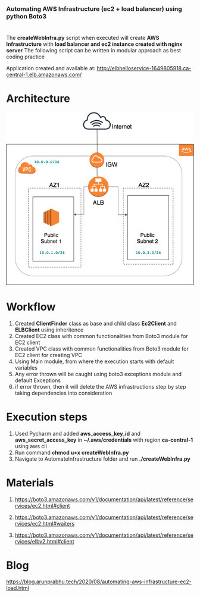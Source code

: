 ### Automating AWS Infrastructure (ec2 + load balancer) using python Boto3

#
The **createWebInfra.py** script when executed will create **AWS Infrastructure** with **load balancer and ec2 instance created with nginx server**
The following script can be written in modular approach as best coding practice

Application created and available at:  http://elbhelloservice-1649805918.ca-central-1.elb.amazonaws.com/

# Architecture 

![](Architecture.png)

# Workflow

1. Created **ClientFinder** class as base and child class **Ec2Client** and **ELBClient** using inheritence
2. Created EC2 class with common functionalities from Boto3 module for EC2 client
3. Created VPC class with common functionalities from Boto3 module for EC2 client for creating VPC
4. Using Main module, from where the execution starts with default variables
5. Any error thrown will be caught using boto3 exceptions module and default Exceptions
6. if error thrown, then it will delete the AWS infrastructions step by step taking dependencies into consideration


# Execution steps

1. Used Pycharm and added **aws_access_key_id** and **aws_secret_access_key** in **~/.aws/credentials** 
   with region **ca-central-1** using aws cli
1. Run command **chmod u+x createWebInfra.py**
2. Navigate to AutomateInfrastructure folder and run **./createWebInfra.py**

# Materials

1. https://boto3.amazonaws.com/v1/documentation/api/latest/reference/services/ec2.html#client

2. https://boto3.amazonaws.com/v1/documentation/api/latest/reference/services/ec2.html#waiters

3. https://boto3.amazonaws.com/v1/documentation/api/latest/reference/services/elbv2.html#client

# Blog

https://blog.arunprabhu.tech/2020/08/automating-aws-infrastructure-ec2-load.html
